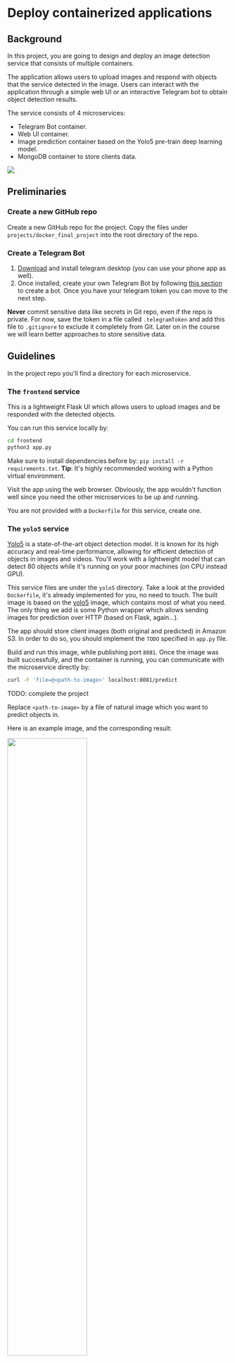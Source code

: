 # Deploy containerized applications

## Background

In this project, you are going to design and deploy an image detection service that consists of multiple containers. 

The application allows users to upload images and respond with objects that the service detected in the image.
Users can interact with the application through a simple web UI or an interactive Telegram bot to obtain object detection results.

The service consists of 4 microservices: 

- Telegram Bot container.
- Web UI container.
- Image prediction container based on the Yolo5 pre-train deep learning model.
- MongoDB container to store clients data.

![](../../.img/object_detection_service.png)

## Preliminaries

### Create a new GitHub repo 

Create a new GitHub repo for the project. 
Copy the files under `projects/docker_final_project` into the root directory of the repo.

### Create a Telegram Bot

1. <a href="https://desktop.telegram.org/" target="_blank">Download</a> and install telegram desktop (you can use your phone app as well).
2. Once installed, create your own Telegram Bot by following <a href="https://core.telegram.org/bots/features#botfather">this section</a> to create a bot. Once you have your telegram token you can move to the next step.

**Never** commit sensitive data like secrets in Git repo, even if the repo is private.
For now, save the token in a file called `.telegramToken` and add this file to `.gitignore` to exclude it completely from Git.
Later on in the course we will learn better approaches to store sensitive data.

## Guidelines

In the project repo you'll find a directory for each microservice. 

### The `frontend` service 

This is a lightweight Flask UI which allows users to upload images and be responded with the detected objects.

You can run this service locally by: 

```bash
cd frontend
python3 app.py
```

Make sure to install dependencies before by: `pip install -r requirements.txt`. 
**Tip**: It's highly recommended working with a Python virtual environment. 

Visit the app using the web browser. 
Obviously, the app wouldn't function well since you need the other microservices to be up and running. 

You are not provided with a `Dockerfile` for this service, create one.

### The `yolo5` service

[Yolo5](https://github.com/ultralytics/yolov5) is a state-of-the-art object detection model.
It is known for its high accuracy and real-time performance, allowing for efficient detection of objects in images and videos.
You'll work with a lightweight model that can detect 80 objects while it's running on your poor machines (on CPU instead GPU). 

This service files are under the `yolo5` directory. Take a look at the provided `Dockerfile`, it's already implemented for you, no need to touch. 
The built image is based on the [yolo5](https://hub.docker.com/r/ultralytics/yolov5) image, which contains most of what you need. 
The only thing we add is some Python wrapper which allows sending images for prediction over HTTP (based on Flask, again...).

The app should store client images (both original and predicted) in Amazon S3. 
In order to do so, you should implement the `TODO` specified in `app.py` file. 

Build and run this image, while publishing port `8081`. 
Once the image was built successfully, and the container is running, you can communicate with the microservice directly by:

```bash
curl -F 'file=@<path-to-image>' localhost:8081/predict
```
TODO: complete the project

Replace `<path-to-image>` by a file of natural image which you want to predict objects in. 

Here is an example image, and the corresponding result:

<img src="../../.img/street.jpeg" width="60%">

```json
[
  {
    "class": "person",
    "cx": 0.0770833,
    "cy": 0.673675,
    "height": 0.0603291,
    "width": 0.0145833
  },
  {
    "class": "umbrella",
    "cx": 0.883854,
    "cy": 0.620658,
    "height": 0.0493601,
    "width": 0.071875
  },
  {
    "class": "car",
    "cx": 0.391146,
    "cy": 0.6883,
    "height": 0.0530165,
    "width": 0.0385417
  },
  {
    "class": "person",
    "cx": 0.555208,
    "cy": 0.799817,
    "height": 0.341865,
    "width": 0.0583333
  },
  {
    "class": "car",
    "cx": 0.434896,
    "cy": 0.718464,
    "height": 0.095064,
    "width": 0.0739583
  },
  {
    "class": "car",
    "cx": 0.717188,
    "cy": 0.765996,
    "height": 0.16819,
    "width": 0.159375
  }
]
```

The model detected 3 cars, 2 persons and 1 umbrella. Try it yourself with different images.

### The `mongo` service

For the mongo service we will utilize the pre-built official [MongoDB image](https://hub.docker.com/_/mongo) without any custom modifications.

Please note that the mongo service should be configured **to persist the data that was stored in it**.

### The `polyBot` service 

The Telegram bot service is responsible for providing a chat-based interface for users to interact with the service. 
It utilizes the Telegram Bot API to receive user images and respond with detected objects. 

<img src="../../.img/polysample.jpg" width="30%">

In this microservice we will practice some Python :-)
You'll implement the bot functionality. 

### Running a simple "echo" Bot - the `Bot` class

Under `polybot/app.py` you are given a class called `Bot`. This class implements a simple telegram bot, as follows.

The constructor `__init__` gets `token` arg which is the bot token you have just received from Telegram. Inside the constructor, a `TeleBot` object is created. This object is an interface to Telegram API, it allows you to conveniently receive and send messages to/from Telegram.
The function `self._bot_internal_handler()` is registered as an internal message handler.
**This function is getting called whenever a new message will be sent to the bot via Telegram app.**

The default behavior of Bot class is to "echo" the incoming messages.

Run the program and send a message to the bot via Telegram app, observe the response and get an idea of how `_bot_internal_handler` and `handle_message` are functioning (it's recommended to run in debug mode with breakpoints).

### Extending the echo bot - the `QuoteBot` class

In `app.py` you are given a class called `QuoteBot` which **inherits** from `Bot`.
Upon incoming messages, this bot echoing the message while quoting the original message, unless the user is asking politely not to quote.

Run this bot and check its behavior.

### Build your object detection bot - the `ObjectDetectionBot` class

In `app.py` you are given a class called `ObjectDetectionBot` which **inherits** from `Bot`, again.
Upon incoming messages, this class downloads incoming images from users, and requests the `yolo5` service to detect objects in the image. 
The bot will then send the detected objects to the user, in any form you like.
A few notes:

- Inside the `ObjectDetectionBot` class, override `handle_message` method and implement the needed functionality.
- Remember that by inheriting the `Bot` class, you can use all of its methods (such as `send_text`...). 
- Specifically, utilize `download_user_photo`, it will save you a lot of work.
- Take a look at the way the `upload_file` function was implemented in the `frontend` service. It will help you to understand how to use the `requests` library to communicate with the `yolo5` service.   

## Make it run locally

At the end, you should have 4 running microservice up and running on your local machine.
You should be able to detect objects in images sent from the Telegram Bot service, as well as the web UI. 

Note that the web UI stores client detections in mongoDB (different clients are identified by their IP address).
In the web UI, you can click the **View your recent detection** button to retrieve the last detected results. The microservice queries the information from mongoDB. 

## Wrap up everything as a Docker Compose project

To complete the task, you should create a Docker Compose project. 
Define the services for the Telegram bot, Web UI, YOLO5 image detection, and MongoDB in a `docker-compose.yaml` file.

Please decide on the different networks that will be used within the project, ensuring proper isolation services.
E.g. the user facing services can reside in a network considered as "public", while the internal services can reside in the "private" network. 

## Free images from security vulnerabilities. 

When submitting the project, your images should be clean from `CRITICAL` and `HIGH` security vulnerabilities. 
Use Snyk to scan the images.


## Deploy your app 

Push the `frontend`, `yolo5` and `polybot` to your account in Dockerhub.

Deploy your app in a single EC2 instance in a public subnet.
Make sure the service is working as expected by communicating with it via the instance's public IP. 

## Good luck
